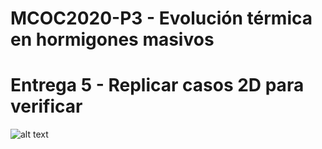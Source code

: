 # MCOC2020-P3 - Evolución térmica en hormigones masivos

# Entrega 5 - Replicar casos 2D para verificar

![alt text](https://github.com/raimolid/MCOC2020-P3/blob/main/x104.png)
